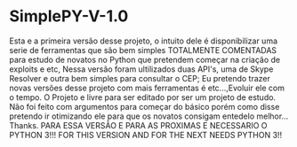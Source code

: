 # SimplePY-V-1.0
Esta e a primeira versão desse projeto, o intuito dele é disponibilizar uma serie de ferramentas que são bem simples TOTALMENTE COMENTADAS para estudo de novatos no Python que pretendem começar na criação de exploits e etc, Nessa versão foram ultilizados duas API's, uma de Skype Resolver e outra bem simples para consultar o CEP;
Eu pretendo trazer novas versões desse projeto com mais ferramentas é etc...,Evoluir ele com o tempo.
O Projeto e livre para ser editado por ser um projeto de estudo.
Não foi feito com argumentos para começar do básico porém como disse pretendo ir otimizando ele para que os novatos consigam entedelo melhor...
Thanks.
  PARA ESSA VERSÃO E PARA AS PROXIMAS E NECESSARIO O PYTHON 3!!!
  FOR THIS VERSION AND FOR THE NEXT NEEDS PYTHON 3!!
